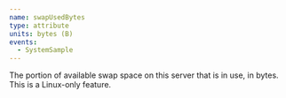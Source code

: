 ```yaml
---
name: swapUsedBytes
type: attribute
units: bytes (B)
events:
  - SystemSample
---
```


The portion of available swap space on this server that is in use, in bytes. This is a Linux-only feature.
